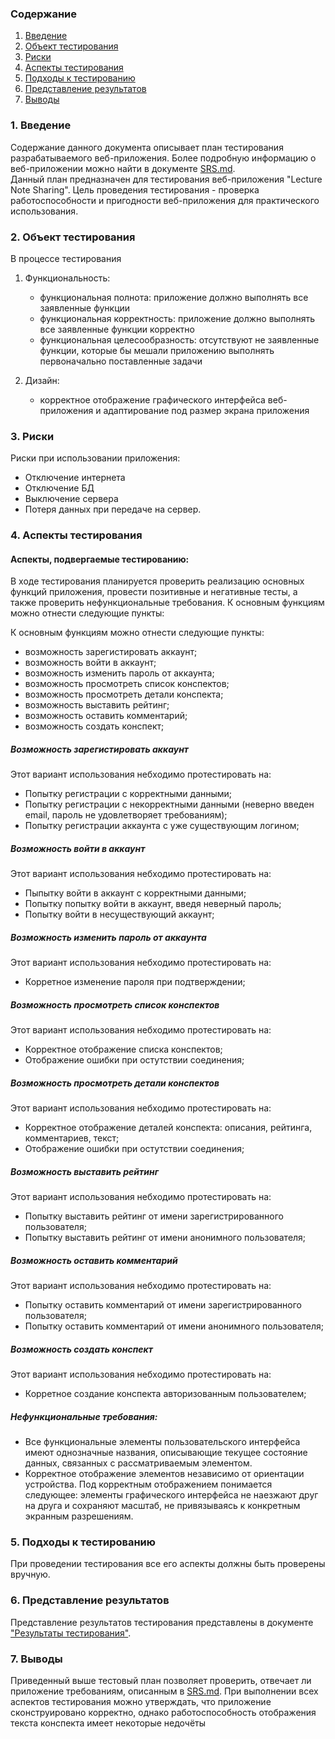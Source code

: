 ### Содержание
1. [Введение](#1)
2. [Объект тестирования](#2)
3. [Риски](#4)
4. [Аспекты тестирования](#5)<br>
5. [Подходы к тестированию](#6)
6. [Представление результатов](#7)
7. [Выводы](#8)

<a name="1"></a>
### 1. Введение
Содержание данного документа описывает план тестирования разрабатываемого веб-приложения. Более подробную информацию о веб-приложении можно найти в документе [SRS.md](https://github.com/ArtemTereshkovich/LectureNoteSharing/blob/master/Documents/Requirements/Requirements.md).  
Данный план предназначен для тестирования веб-приложения "Lecture Note Sharing". Цель проведения тестирования - проверка работоспособности и пригодности веб-приложения для практического использования.

<a name="2"></a>
### 2. Объект тестирования

В процессе тестирования 

1. Функциональность:
	+ функциональная полнота: приложение должно выполнять все заявленные функции
	+ функциональная корректность: приложение должно выполнять все заявленные функции корректно
	+ функциональная целесообразность: отсутствуют не заявленные функции, которые бы мешали приложению выполнять первоначально поставленные задачи

2. Дизайн:
    + корректное отображение графического интерфейса веб-приложения и адаптирование под размер экрана приложения

<a name="3"></a>
### 3. Риски
Риски при использовании приложения:
-  Отключение интернета
-   Отключение БД
-   Выключение сервера
-   Потеря данных при передаче на сервер.

<a name="4"></a>
### 4. Аспекты тестирования

#### Аспекты, подвергаемые тестированию:

В ходе тестирования планируется проверить реализацию основных функций приложения, провести позитивные и негативные тесты, а также проверить нефункциональные требования. К основным функциям можно отнести следующие пункты:

К основным функциям можно отнести следующие пункты:
* возможность зарегистировать аккаунт;
* возможность войти в аккаунт;
* возможность изменить пароль от аккаунта;
* возможность просмотреть список конспектов;
* возможность просмотреть детали конспекта;
* возможность выставить рейтинг;
* возможность оставить комментарий;
* возможность создать конспект;

##### Возможность зарегистировать аккаунт
Этот вариант использования небходимо протестировать на:
* Попытку регистрации с корректными данными;
* Попытку регистрации с некорректными данными (неверно введен email, пароль не удовлетворяет требованиям);
* Попытку регистрации аккаунта с уже существующим логином;

##### Возможность войти в аккаунт
Этот вариант использования небходимо протестировать на:
* Пыпытку войти в аккаунт с корректными данными;
* Попытку попытку войти в аккаунт, введя неверный пароль;
* Попытку войти в несуществующий аккаунт;

##### Возможность изменить пароль от аккаунта
Этот вариант использования небходимо протестировать на:
* Корретное изменение пароля при подтверждении;

##### Возможность просмотреть список конспектов
Этот вариант использования небходимо протестировать на:
* Корректное отображение списка конспектов;
* Отображение ошибки при остутствии соединения;

##### Возможность просмотреть детали конспектов
Этот вариант использования небходимо протестировать на:
* Корректное отображение деталей конспекта: описания, рейтинга, комментариев, текст;
* Отображение ошибки при остутствии соединения;

##### Возможность выставить рейтинг
Этот вариант использования небходимо протестировать на:
* Попытку выставить рейтинг от имени зарегистрированного пользователя;
* Попытку выставить рейтинг от имени анонимного пользователя;

##### Возможность оставить комментарий
Этот вариант использования небходимо протестировать на:
* Попытку оставить комментарий от имени зарегистрированного пользователя;
* Попытку оставить комментарий от имени анонимного пользователя;

##### Возможность создать конспект
Этот вариант использования небходимо протестировать на:
* Корретное создание конспекта авторизованным пользователем;




##### Нефункциональные требования:
* Все функциональные элементы пользовательского интерфейса имеют однозначные названия, описывающие текущее состояние данных, связанных с рассматриваемым элементом.
* Корректное отображение элементов независимо от ориентации устройства. Под корректным отображением понимается следующее: элементы графического интерфейса не наезжают друг на друга и сохраняют масштаб, не привязываясь к конкретным экранным разрешениям.

<a name="5"></a>
### 5. Подходы к тестированию
При проведении тестирования все его аспекты должны быть проверены вручную.

<a name="6"></a>
### 6. Представление результатов

Представление результатов тестирования представлены в документе ["Результаты тестирования"](https://github.com/ArtemTereshkovich/LectureNoteSharing/blob/master/TestResult.md).

<a name="7"></a>
### 7. Выводы
Приведенный выше тестовый план позволяет проверить, отвечает ли приложение требованиям, описанным в [SRS.md](https://github.com/ArtemTereshkovich/LectureNoteSharing/blob/master/Documents/Requirements/Requirements.md). При выполнении всех аспектов тестирования можно утверждать, что приложение сконструировано корректно, однако работоспособность отображения текста конспекта имеет некоторые недочёты
